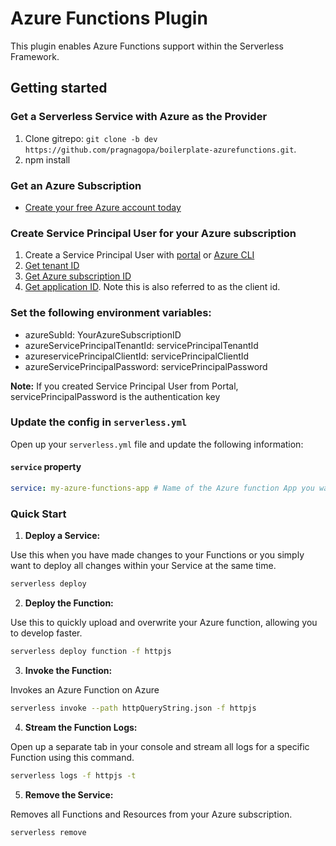 # Azure Functions Plugin 

This plugin enables Azure Functions support within the Serverless Framework.

## Getting started


### Get a Serverless Service with Azure as the Provider

1. Clone gitrepo: `git clone -b dev https://github.com/pragnagopa/boilerplate-azurefunctions.git`.
2. npm install

### Get an Azure Subscription
 - <a href="https://azure.microsoft.com/en-us/free/?b=17.01" target="_blank">Create your free Azure account today</a>

### Create Service Principal User for your Azure subscription
1. Create a Service Principal User with <a href="https://docs.microsoft.com/en-us/azure/azure-resource-manager/resource-group-create-service-principal-portal" target="_blank">portal</a> or <a href="https://docs.microsoft.com/en-us/azure/azure-resource-manager/resource-group-authenticate-service-principal-cli" target="_blank">Azure CLI</a>
2. <a href="https://docs.microsoft.com/en-us/azure/azure-resource-manager/resource-group-create-service-principal-portal#get-tenant-id" target="_blank">Get tenant ID</a>
3. <a href="https://blogs.msdn.microsoft.com/mschray/2015/05/13/getting-your-azure-guid-subscription-id/" target="_blank">Get Azure subscription ID</a>
4. <a href="https://docs.microsoft.com/en-us/azure/azure-resource-manager/resource-group-create-service-principal-portal#get-application-id-and-authentication-key" target="_blank">Get application ID</a>. Note this is also referred to as the client id.


### Set the following environment variables:
  
- azureSubId: YourAzureSubscriptionID
- azureServicePrincipalTenantId: servicePrincipalTenantId
- azureservicePrincipalClientId: servicePrincipalClientId
- azureServicePrincipalPassword: servicePrincipalPassword

**Note:** If you created Service Principal User from Portal, servicePrincipalPassword is the authentication key

### Update the config in `serverless.yml`

Open up your `serverless.yml` file and update the following information:

#### `service` property

```yml
service: my-azure-functions-app # Name of the Azure function App you want to create
```
### Quick Start

1. **Deploy a Service:**

  Use this when you have made changes to your Functions or you simply want to deploy all changes within your Service at the same time.
  ```bash
  serverless deploy
  ```

2. **Deploy the Function:**

  Use this to quickly upload and overwrite your Azure function, allowing you to develop faster.
  ```bash
  serverless deploy function -f httpjs
  ```

3. **Invoke the Function:**

  Invokes an Azure Function on Azure
  ```bash
  serverless invoke --path httpQueryString.json -f httpjs
  ```

4. **Stream the Function Logs:**

  Open up a separate tab in your console and stream all logs for a specific Function using this command.
  ```bash
  serverless logs -f httpjs -t
  ```

5. **Remove the Service:**

  Removes all Functions and Resources from your Azure subscription.
  ```bash
  serverless remove
